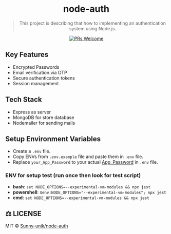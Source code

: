 <div align="center">

# node-auth

> This project is describing that how to implementing an authentication system using Node.js.

[![PRs Welcome](https://img.shields.io/badge/PRs-welcome-brightgreen.svg?style=flat-square)](https://github.com/Sunny-unik/node-auth)

</div>

## Key Features

- Encrypted Passwords
- Email verification via OTP
- Secure authentication tokens
- Session management

## Tech Stack

- Express as server
- MongoDB for store database
- Nodemailer for sending mails

## Setup Environment Variables

- Create a `.env` file.
- Copy ENVs from `.env.example` file and paste them in `.env` file.
- Replace `your_App_Password` to your actual [App_Password](https://support.google.com/mail/answer/185833?hl=en) in `.env` file.

### ENV for setup test (run once then look for test script)

- **bash**: `set NODE_OPTIONS=--experimental-vm-modules && npx jest`
- **powershell**: `$env:NODE_OPTIONS="--experimental-vm-modules"; npx jest`
- **cmd**: `set NODE_OPTIONS=--experimental-vm-modules && npx jest`

## ⚖️ LICENSE

MIT © [Sunny-unik/node-auth](LICENSE)
